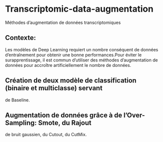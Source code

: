 # Transcriptomic-data-augmentation
Méthodes d’augmentation de données transcriptomiques
## Contexte: 
Les modèles de Deep Learning requiert un nombre conséquent
de données d’entraînement pour obtenir une bonne performances.Pour
éviter le surapprentissage, il est commun d’utiliser des méthodes d’augmentation
de données pour accroître artificiellement le nombre de données.
## Création de deux modèle de classification (binaire et multiclasse) servant
de Baseline.
## Augmentation de données grâce à de l’Over-Sampling: Smote, du Rajout
de bruit gaussien, du Cutout, du CutMix.
